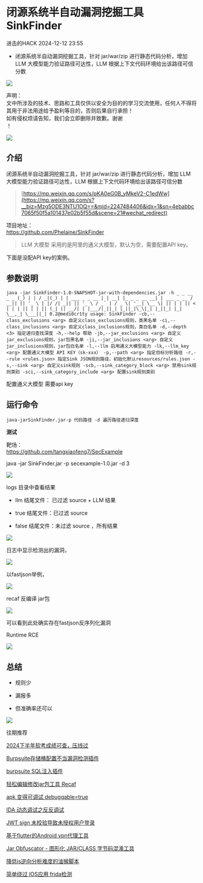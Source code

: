 #  闭源系统半自动漏洞挖掘工具 SinkFinder   
 进击的HACK   2024-12-12 23:55  
  
- 闭源系统半自动漏洞挖掘工具，针对 jar/war/zip 进行静态代码分析，增加 LLM 大模型能力验证路径可达性，LLM 根据上下文代码环境给出该路径可信分数  
  
![](https://mmbiz.qpic.cn/sz_mmbiz_png/DuibU3GqmxVmRsdItbBVRKegNHicHQvAHDdZsGpLVU7touSU1AU1twHTfRjG3Vu5aUh0RnPPllfVUhs4qdWF5QYQ/640?wx_fmt=png&wxfrom=13 "")  
  
声明：  
文中所涉及的技术、思路和工具仅供以安全为目的的学习交流使用，任何人不得将其用于非法用途给予盈利等目的，否则后果自行承担！  
如有侵权烦请告知，我们会立即删除并致歉。谢谢  
！  
  
![](https://mmbiz.qpic.cn/sz_mmbiz_png/9zYJrD2VibHmqgf4y9Bqh9nDynW5fHvgbgkSGAfRboFPuCGjVoC3qMl6wlFucsx3Y3jt4gibQgZ6LxpoozE0Tdow/640?wx_fmt=png&wxfrom=13 "")  
  
  
## 介绍  
  
闭源系统半自动漏洞挖掘工具，针对 jar/war/zip 进行静态代码分析，增加 LLM 大模型能力验证路径可达性，LLM 根据上下文代码环境给出该路径可信分数  
> [https://mp.weixin.qq.com/s/pKA0eG0B_yMkeV2-C1edWw](https://mp.weixin.qq.com/s?__biz=Mzg5ODE3NTU1OQ==&mid=2247484406&idx=1&sn=4ebabbc7065f50f5a101437e02b5f55d&scene=21#wechat_redirect)  
  
  
  
项目地址：  
https://github.com/Phelaine/SinkFinder  
> LLM 大模型 采用的是阿里的通义大模型，默认为空，需要配置API key。  
  
  
下面是没配API key的案例。  
## 参数说明  
```
java -jar SinkFinder-1.0-SNAPSHOT-jar-with-dependencies.jar -h _ _ __ _ _ (_) | | / _|(_) | | ___ _ _ __ | | __| |_ _ _ __ __| | ___ _ __ / __|| || '_ \ | |/ /| _|| || '_ \ / _` | / _ \| '__| \__ \| || | | || < | | | || | | || (_| || __/| | |___/|_||_| |_||_|\_\|_| |_||_| |_| \__,_| \___||_| 0.2@medi0cr1ty usage: SinkFinder -cb,--class_exclusions <arg> 自定义class_exclusions规则，类黑名单 -ci,--class_inclusions <arg> 自定义class_inclusions规则，类白名单 -d,--depth <3> 指定递归查找深度 -h,--help 帮助 -jb,--jar_exclusions <arg> 自定义jar_exclusions规则，jar包黑名单 -ji,--jar_inclusions <arg> 自定义jar_inclusions规则，jar包白名单 -l,--llm 启用通义大模型能力 -lk,--llm_key <arg> 配置通义大模型 API KEY（sk-xxx） -p,--path <arg> 指定目标分析路径 -r,--rule <rules.json> 指定Sink JSON规则路径，初始化默认resources/rules.json -s,--sink <arg> 自定义sink规则 -scb,--sink_category_block <arg> 禁用sink规则类别 -sci,--sink_category_include <arg> 配置sink规则类别
```  
  
配置通义大模型 需要api key  
## 运行命令  
```
java-jarSinkFinder.jar-p 代码路径 -d 遍历路径递归深度
```  
  
**测试**  
  
靶场：  
https://github.com/tangxiaofeng7/SecExample  
  
java -jar SinkFinder.jar -p secexample-1.0.jar -d 3  
  
![](https://mmbiz.qpic.cn/sz_mmbiz_png/a1BOUvqnbriaDAuDsPj1rzVV01T5z0q3FiaNRLa1hsMwapxwQicFyI6zb8ackbZ27lYaVlgicpEG296Xw4riauicFVlg/640?wx_fmt=png&from=appmsg "")  
  
logs 目录中查看结果  
- llm 结尾文件： 已过滤 source + LLM 结果  
  
- true 结尾文件：已过滤 source  
  
- false 结尾文件：未过滤 source ，所有结果  
  
![](https://mmbiz.qpic.cn/sz_mmbiz_png/a1BOUvqnbriaDAuDsPj1rzVV01T5z0q3F7qtvn3UuMKj8xrxLaRU33N5LsdAXeKcCJGV2qtKD8sQxFSqQMfpfGQ/640?wx_fmt=png&from=appmsg "")  
  
日志中显示检测出的漏洞，  
  
![](https://mmbiz.qpic.cn/sz_mmbiz_png/a1BOUvqnbriaDAuDsPj1rzVV01T5z0q3F6M45Hp9RjhKTqSu0F5zKqkRjicEMzhW92ZmK91pMW5Nftf5w56cK8cA/640?wx_fmt=png&from=appmsg "")  
  
以fastjson举例，  
  
![](https://mmbiz.qpic.cn/sz_mmbiz_png/a1BOUvqnbriaDAuDsPj1rzVV01T5z0q3FiahBxa4vUzpMhniah7Kh7Osl1u9ibYeEcxdkQiahJ7FKib2NlpwPP4B463A/640?wx_fmt=png&from=appmsg "")  
  
recaf 反编译 jar包  
  
![](https://mmbiz.qpic.cn/sz_mmbiz_png/a1BOUvqnbriaDAuDsPj1rzVV01T5z0q3FpheSozQIr5yVMwbAYWwOojJiappR86lmKMrmBD5EBFjUwBMVIbXlE7w/640?wx_fmt=png&from=appmsg "")  
  
可以看到此处确实存在fastjson反序列化漏洞  
  
Runtime RCE  
  
![](https://mmbiz.qpic.cn/sz_mmbiz_png/a1BOUvqnbriaDAuDsPj1rzVV01T5z0q3FNwRNJqwSjeY1KMkCMZR0DLZUGEjWRg6p5DFCTKGaf7eJicUr5kRvZKg/640?wx_fmt=png&from=appmsg "")  
## 总结  
- 规则少  
  
- 漏报多  
  
- 但准确率还可以  
  
![](https://mmbiz.qpic.cn/sz_mmbiz_png/a1BOUvqnbriaDAuDsPj1rzVV01T5z0q3F7Giat04zia5uteUIRISuqOby0h91vDOaPQiaRmiag0gEmuPZfjbWFjpSgA/640?wx_fmt=png&from=appmsg "")  
  
  
往期推荐  
  
[2024下半年软考成绩可查，压线过](https://mp.weixin.qq.com/s?__biz=MzkxNjMwNDUxNg==&mid=2247487009&idx=1&sn=fec4735b3a70814a088b718a0695f514&scene=21#wechat_redirect)  
  
  
[Burpsuite存储桶配置不当漏洞检测插件](https://mp.weixin.qq.com/s?__biz=MzkxNjMwNDUxNg==&mid=2247486968&idx=1&sn=7ee147a6efd7c1a074d8acd00e67fe4a&scene=21#wechat_redirect)  
  
  
[burpsuite SQL注入插件](https://mp.weixin.qq.com/s?__biz=MzkxNjMwNDUxNg==&mid=2247486953&idx=1&sn=ab10862e21c3541f3bf996f5396697ec&scene=21#wechat_redirect)  
  
  
[轻松编辑修改jar包工具 Recaf](https://mp.weixin.qq.com/s?__biz=MzkxNjMwNDUxNg==&mid=2247486945&idx=1&sn=d9459f4760dc0caded551f03b28d1df3&scene=21#wechat_redirect)  
  
  
[apk 变得可调试 debuggable=true](https://mp.weixin.qq.com/s?__biz=MzkxNjMwNDUxNg==&mid=2247486880&idx=1&sn=36467fed439ed3885914463567bffb32&scene=21#wechat_redirect)  
  
  
[IDA 动态调试之反反调试](https://mp.weixin.qq.com/s?__biz=MzkxNjMwNDUxNg==&mid=2247486870&idx=1&sn=b44669b43a54f84f0e3e4eaa2c7dd25d&scene=21#wechat_redirect)  
  
  
[JWT sign 未校验导致未授权用户登录](https://mp.weixin.qq.com/s?__biz=MzkxNjMwNDUxNg==&mid=2247486862&idx=1&sn=2e0bbc1f67930c8ae0dd31032e4bad4f&scene=21#wechat_redirect)  
  
  
[基于flutter的Android vpn代理工具](http://mp.weixin.qq.com/s?__biz=MzkxNjMwNDUxNg==&mid=2247486777&idx=1&sn=9c0144199ee718665d6bd790bfb1ee26&chksm=c150aad2f62723c4c2ecbcb94e2d7edbcf4064074d512b96620401dfe59e692ed136406b9dfe&scene=21#wechat_redirect)  
  
  
[Jar Obfuscator - 图形化 JAR/CLASS 字节码混淆工具](http://mp.weixin.qq.com/s?__biz=MzkxNjMwNDUxNg==&mid=2247486687&idx=1&sn=bd93740fbab2f192142c3c56ee3c3074&chksm=c150ab34f62722221c32a6cd3b9e051fe0f7383d8c7fae763d428b8a117d61eacd43bbe01428&scene=21#wechat_redirect)  
  
  
[降低js逆向分析难度的油猴脚本](http://mp.weixin.qq.com/s?__biz=MzkxNjMwNDUxNg==&mid=2247486673&idx=1&sn=d7ca2ae0861850d4807ff558468c79ba&chksm=c150ab3af627222c68566213b34cbcdbe0ca008bf01303c539364ae906259f1490d3cab3d265&scene=21#wechat_redirect)  
  
  
[简单绕过 IOS应用 frida检测](http://mp.weixin.qq.com/s?__biz=MzkxNjMwNDUxNg==&mid=2247486561&idx=1&sn=6582b889e69674b5bfc7c817ec7ce2b3&chksm=c150ab8af627229c4fa75be0bc1f27e24aef5a51059fb88b7e6de9e0bf33f93aeaa3479a0294&scene=21#wechat_redirect)  
  
  
  
